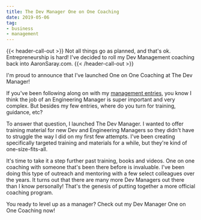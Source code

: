 ```yaml
---
title: The Dev Manager One on One Coaching
date: 2019-05-06
tag:
- business
- management
---
```

{{< header-call-out >}}
Not all things go as planned, and that's ok. Entrepreneurship is hard! I've decided to roll my Dev Management coaching back into AaronSaray.com.
{{< /header-call-out >}}

I'm proud to announce that I've launched One on One Coaching at The Dev Manager!

<!--more-->

If you've been following along on with my [management entries](/tag/management/), you know I think the job of an Engineering Manager is super important and very complex.  But besides my few entries, where do you turn for training, guidance, etc?

To answer that question, I launched The Dev Manager. I wanted to offer training material for new Dev and Engineering Managers so they didn't have to struggle the way I did on my first few attempts.  I've been creating specifically targeted training and materials for a while, but they're kind of one-size-fits-all.

It's time to take it a step further past training, books and videos.  One on one coaching with someone that's been there before is invaluable.  I've been doing this type of outreach and mentoring with a few select colleagues over the years.  It turns out that there are many more Dev Managers out there than I know personally! That's the genesis of putting together a more official coaching program.

You ready to level up as a manager? Check out my Dev Manager One on One Coaching now!